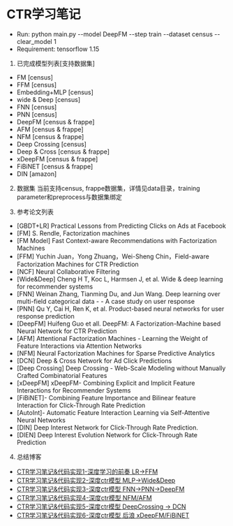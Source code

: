 # CTR学习笔记

- Run: python main.py --model DeepFM --step train --dataset census --clear_model 1
- Requirement: tensorflow 1.15

1. 已完成模型列表[支持数据集]

- FM [census]
- FFM [census]
- Embedding+MLP [census]
- wide & Deep [census]
- FNN [census]
- PNN [census]
- DeepFM [census & frappe]
- AFM [census & frappe]
- NFM [census & frappe]
- Deep Crossing [census]
- Deep & Cross [census & frappe]
- xDeepFM [census & frappe]
- FiBiNET [census & frappe]
- DIN [amazon]

2. 数据集
当前支持census, frappe数据集，详情见data目录，training parameter和preprocess与数据集绑定

3. 参考论文列表
- [GBDT+LR] Practical Lessons from Predicting Clicks on Ads at Facebook
- [FM] S. Rendle, Factorization machines
- [FM Model] Fast Context-aware Recommendations with Factorization Machines
- [FFM] Yuchin Juan，Yong Zhuang，Wei-Sheng Chin，Field-aware Factorization Machines for CTR Prediction
- [NCF] Neural Collaborative Filtering
- [Wide&Deep] Cheng H T, Koc L, Harmsen J, et al. Wide & deep learning for recommender systems
- [FNN] Weinan Zhang, Tianming Du, and Jun Wang. Deep learning over multi-field categorical data - - A case study on user response
- [PNN] Qu Y, Cai H, Ren K, et al. Product-based neural networks for user response prediction
- [DeepFM] Huifeng Guo et all. DeepFM: A Factorization-Machine based Neural Network for CTR Prediction
- [AFM] Attentional Factorization Machines - Learning the Weight of Feature Interactions via Attention Networks
- [NFM] Neural Factorization Machines for Sparse Predictive Analytics
- [DCN] Deep & Cross Network for Ad Click Predictions
- [Deep Crossing] Deep Crossing - Web-Scale Modeling without Manually Crafted Combinatorial Features
- [xDeepFM] xDeepFM- Combining Explicit and Implicit Feature Interactions for Recommender Systems
- [FiBiNET]- Combining Feature Importance and Bilinear feature Interaction for Click-Through Rate Prediction
- [AutoInt]- Automatic Feature Interaction Learning via Self-Attentive Neural Networks
- [DIN] Deep Interest Network for Click-Through Rate Prediction.
- [DIEN] Deep Interest Evolution Network for Click-Through Rate Prediction

4. 总结博客
- [CTR学习笔记&代码实现1-深度学习的前奏 LR->FFM](https://www.cnblogs.com/gogoSandy/p/12501846.html)
- [CTR学习笔记&代码实现2-深度ctr模型 MLP->Wide&Deep](https://www.cnblogs.com/gogoSandy/p/12658051.html)
- [CTR学习笔记&代码实现3-深度ctr模型 FNN->PNN->DeepFM](ttps://www.cnblogs.com/gogoSandy/p/12742417.html)
- [CTR学习笔记&代码实现4-深度ctr模型 NFM/AFM](https://www.cnblogs.com/gogoSandy/p/12814804.html)
- [CTR学习笔记&代码实现5-深度ctr模型 DeepCrossing -> DCN](https://www.cnblogs.com/gogoSandy/p/12892973.html)
- [CTR学习笔记&代码实现6-深度ctr模型 后浪 xDeepFM/FiBiNET](https://www.cnblogs.com/gogoSandy/p/13023265.html)
